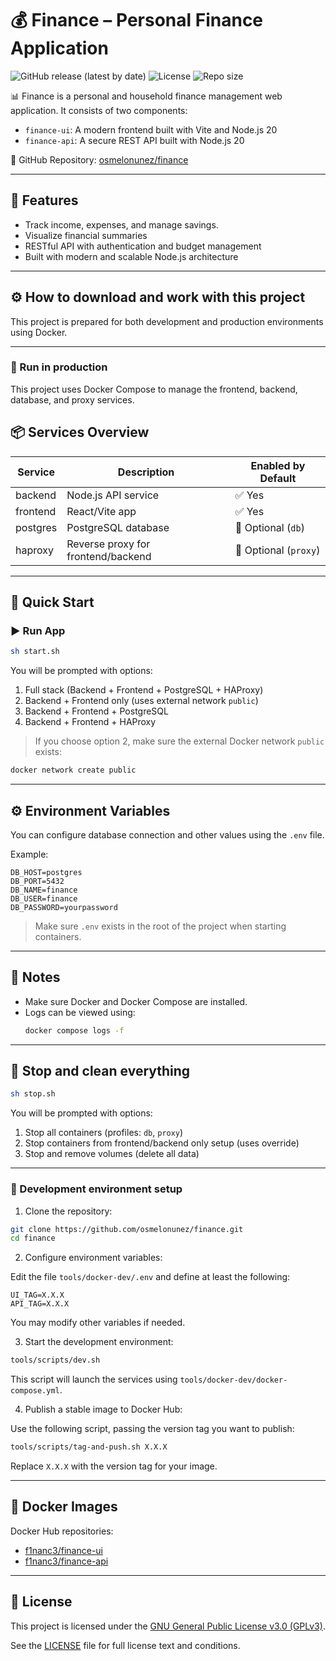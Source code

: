# 💰 Finance – Personal Finance Application

![GitHub release (latest by date)](https://img.shields.io/github/v/release/osmelonunez/finance)
![License](https://img.shields.io/github/license/osmelonunez/finance)
![Repo size](https://img.shields.io/github/repo-size/osmelonunez/finance)

📊 Finance is a personal and household finance management web application. It consists of two components:
- `finance-ui`: A modern frontend built with Vite and Node.js 20
- `finance-api`: A secure REST API built with Node.js 20

🔗 GitHub Repository: [osmelonunez/finance](https://github.com/osmelonunez/finance)

---

## 🚀 Features

- Track income, expenses, and manage savings.
- Visualize financial summaries
- RESTful API with authentication and budget management
- Built with modern and scalable Node.js architecture

---

## ⚙️ How to download and work with this project

This project is prepared for both development and production environments using Docker.

---

### 🚀 Run in production

This project uses Docker Compose to manage the frontend, backend, database, and proxy services.

## 📦 Services Overview

| Service   | Description                        | Enabled by Default |
|-----------|------------------------------------|---------------------|
| backend   | Node.js API service                | ✅ Yes              |
| frontend  | React/Vite app                     | ✅ Yes              |
| postgres  | PostgreSQL database                | 🔁 Optional (`db`)  |
| haproxy   | Reverse proxy for frontend/backend | 🔁 Optional (`proxy`) |

---

## 🚀 Quick Start

### ▶️ Run App

```bash
sh start.sh
```

You will be prompted with options:

1. Full stack (Backend + Frontend + PostgreSQL + HAProxy)
2. Backend + Frontend only (uses external network `public`)
3. Backend + Frontend + PostgreSQL
4. Backend + Frontend + HAProxy

> If you choose option 2, make sure the external Docker network `public` exists:

```bash
docker network create public
```

---

## ⚙️ Environment Variables

You can configure database connection and other values using the `.env` file.

Example:

```env
DB_HOST=postgres
DB_PORT=5432
DB_NAME=finance
DB_USER=finance
DB_PASSWORD=yourpassword
```

> Make sure `.env` exists in the root of the project when starting containers.

---

## 📌 Notes

- Make sure Docker and Docker Compose are installed.
- Logs can be viewed using:
  ```bash
  docker compose logs -f
  ```

---

## 🧹 Stop and clean everything

```bash
sh stop.sh
```

You will be prompted with options:

1. Stop all containers (profiles: `db`, `proxy`)
2. Stop containers from frontend/backend only setup (uses override)
3. Stop and remove volumes (delete all data)

---

### 🧪 Development environment setup

1. Clone the repository:

```bash
git clone https://github.com/osmelonunez/finance.git
cd finance
```

2. Configure environment variables:

Edit the file `tools/docker-dev/.env` and define at least the following:

```env
UI_TAG=X.X.X
API_TAG=X.X.X
```

You may modify other variables if needed.

3. Start the development environment:

```bash
tools/scripts/dev.sh
```

This script will launch the services using `tools/docker-dev/docker-compose.yml`.

4. Publish a stable image to Docker Hub:

Use the following script, passing the version tag you want to publish:

```bash
tools/scripts/tag-and-push.sh X.X.X
```

Replace `X.X.X` with the version tag for your image.

---

## 🐳 Docker Images

Docker Hub repositories:

- [f1nanc3/finance-ui](https://hub.docker.com/r/f1nanc3/finance-ui)
- [f1nanc3/finance-api](https://hub.docker.com/r/f1nanc3/finance-api)

---

## 📄 License

This project is licensed under the [GNU General Public License v3.0 (GPLv3)](https://www.gnu.org/licenses/gpl-3.0.html).

See the [LICENSE](./LICENSE) file for full license text and conditions.